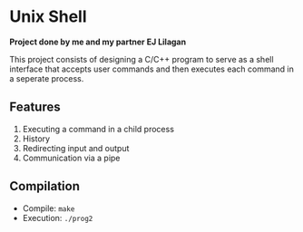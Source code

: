 # Unix Shell
**Project done by me and my partner EJ Lilagan**

This project consists of designing a C/C++ program to serve as a shell interface that accepts user commands and then executes each command in a seperate process. 

## Features 
1. Executing a command in a child process
2. History 
3. Redirecting input and output
4. Communication via a pipe



## Compilation
- Compile: `make`
- Execution: `./prog2`

